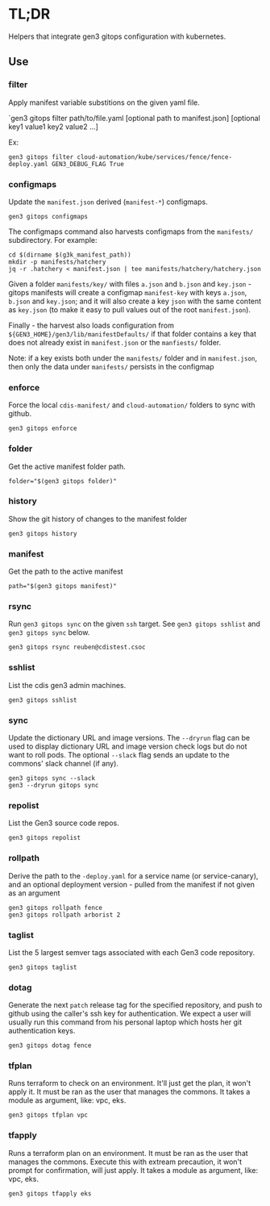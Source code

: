 # TL;DR

Helpers that integrate gen3 gitops configuration with kubernetes.

## Use

### filter

Apply manifest variable substitions on the given yaml file.

`gen3 gitops filter path/to/file.yaml [optional path to manifest.json] [optional key1 value1 key2 value2 ...]

Ex:
```
gen3 gitops filter cloud-automation/kube/services/fence/fence-deploy.yaml GEN3_DEBUG_FLAG True
```


### configmaps

Update the `manifest.json` derived (`manifest-*`) configmaps.

```
gen3 gitops configmaps
```

The configmaps command also harvests configmaps from the `manifests/` subdirectory.
For example:
```
cd $(dirname $(g3k_manifest_path))
mkdir -p manifests/hatchery
jq -r .hatchery < manifest.json | tee manifests/hatchery/hatchery.json
```

Given a folder `manifests/key/` with files `a.json` and `b.json` and `key.json` - gitops manifests will create a configmap `manifest-key` with keys `a.json`, `b.json` and `key.json`; and it will also create a key `json` with the same content as `key.json` (to make it easy to pull values out of the root `manifest.json`).

Finally - the harvest also loads configuration from `${GEN3_HOME}/gen3/lib/manifestDefaults/` if that folder contains a key that does not already exist in `manifest.json` or the `manfiests/` folder.

Note: if a key exists both under the `manifests/` folder and in `manifest.json`, then only the data under `manifests/` persists in the configmap

### enforce

Force the local `cdis-manifest/` and `cloud-automation/` folders to sync with github.

```
gen3 gitops enforce
```

### folder

Get the active manifest folder path.

```
folder="$(gen3 gitops folder)"
```

### history

Show the git history of changes to the manifest folder

```
gen3 gitops history
```

### manifest

Get the path to the active manifest

```
path="$(gen3 gitops manifest)"
```

### rsync

Run `gen3 gitops sync` on the given `ssh` target.
See `gen3 gitops sshlist` and `gen3 gitops sync` below.


```
gen3 gitops rsync reuben@cdistest.csoc
```

### sshlist

List the cdis gen3 admin machines.

```
gen3 gitops sshlist
```

### sync

Update the dictionary URL and image versions. The `--dryrun` flag can be used to display dictionary URL and image version check logs but do not want to roll pods.
The optional `--slack` flag sends an update to the commons' slack channel (if any). 

```
gen3 gitops sync --slack
gen3 --dryrun gitops sync
```

### repolist

List the Gen3 source code repos.

```
gen3 gitops repolist
```

### rollpath

Derive the path to the `-deploy.yaml` for a service name
(or service-canary), and an optional deployment version -
pulled from the manifest if not given as an argument

```
gen3 gitops rollpath fence
gen3 gitops rollpath arborist 2
```

### taglist

List the 5 largest semver tags associated with each Gen3 code repository.

```
gen3 gitops taglist
```

### dotag

Generate the next `patch` release tag for the specified repository, and push to github
using the caller's ssh key for authentication.
We expect a user will usually run this command from his personal laptop which hosts her git authentication keys.

```
gen3 gitops dotag fence
```

### tfplan

Runs terraform to check on an environment. It'll just get the plan, it won't apply it.
It must be ran as the user that manages the commons.
It takes a module as argument, like: vpc, eks.

```
gen3 gitops tfplan vpc
```

### tfapply
Runs a terraform plan on an environment. It must be ran as the user that manages the commons.
Execute this with extream precaution, it won't prompt for confirmation, will just apply.
It takes a module as argument, like: vpc, eks.

```
gen3 gitops tfapply eks
```
